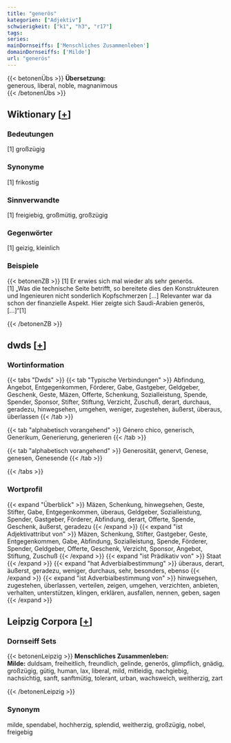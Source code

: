 ```yaml
---
title: "generös"
kategorien: ["Adjektiv"]
schwierigkeit: ["k1", "h3", "r17"]
tags:
series:
mainDornseiffs: ['Menschliches Zusammenleben']
domainDornseiffs: ['Milde']
url: "generös"
---
```


{{< betonenÜbs >}}
**Übersetzung:**  
generous, liberal, noble, magnanimous  
{{< /betonenÜbs >}}

## Wiktionary [[+](https://de.wiktionary.org/wiki/generös)]

### Bedeutungen
[1] großzügig  

### Synonyme
[1] frikostig  

### Sinnverwandte
[1] freigiebig, großmütig, großzügig  

### Gegenwörter
[1] geizig, kleinlich  

### Beispiele
{{< betonenZB >}}
[1] Er erwies sich mal wieder als sehr generös.  
[1] „Was die technische Seite betrifft, so bereitete dies den Konstrukteuren und Ingenieuren nicht sonderlich Kopfschmerzen […] Relevanter war da schon der finanzielle Aspekt. Hier zeigte sich Saudi-Arabien generös, […]“[1]  

{{< /betonenZB >}}


## dwds [[+](https://www.dwds.de/wb/generös)]

### Wortinformation
{{< tabs "Dwds" >}}
{{< tab "Typische Verbindungen" >}}
Abfindung, Angebot, Entgegenkommen, Förderer, Gabe, Gastgeber, Geldgeber, Geschenk, Geste, Mäzen, Offerte, Schenkung, Sozialleistung, Spende, Spender, Sponsor, Stifter, Stiftung, Verzicht, Zuschuß, derart, durchaus, geradezu, hinwegsehen, umgehen, weniger, zugestehen, äußerst, überaus, überlassen
{{< /tab >}}

{{< tab "alphabetisch vorangehend" >}}
Género chico, generisch, Generikum, Generierung, generieren
{{< /tab >}}

{{< tab "alphabetisch vorangehend" >}}
Generosität, genervt, Genese, genesen, Genesende
{{< /tab >}}

{{< /tabs >}}

### Wortprofil
{{< expand "Überblick" >}} Mäzen, Schenkung, hinwegsehen, Geste, Stifter, Gabe, Entgegenkommen, überaus, Geldgeber, Sozialleistung, Spender, Gastgeber, Förderer, Abfindung, derart, Offerte, Spende, Geschenk, äußerst, geradezu {{< /expand >}}
{{< expand "ist Adjektivattribut von" >}} Mäzen, Schenkung, Stifter, Gastgeber, Geste, Entgegenkommen, Gabe, Abfindung, Sozialleistung, Spende, Förderer, Spender, Geldgeber, Offerte, Geschenk, Verzicht, Sponsor, Angebot, Stiftung, Zuschuß {{< /expand >}}
{{< expand "ist Prädikativ von" >}} Staat {{< /expand >}}
{{< expand "hat Adverbialbestimmung" >}} überaus, derart, äußerst, geradezu, weniger, durchaus, sehr, besonders, ebenso {{< /expand >}}
{{< expand "ist Adverbialbestimmung von" >}} hinwegsehen, zugestehen, überlassen, verteilen, zeigen, umgehen, verzichten, anbieten, verhalten, unterstützen, klingen, erklären, ausfallen, nennen, geben, sagen {{< /expand >}}

## Leipzig Corpora [[+](https://corpora.uni-leipzig.de/en/res?word=generös&corpusId=deu_newscrawl-public_2018)]

### Dornseiff Sets
{{< betonenLeipzig >}}
**Menschliches Zusammenleben:**  
**Milde:** duldsam, freiheitlich, freundlich, gelinde, generös, glimpflich, gnädig, großzügig, gütig, human, lax, liberal, mild, mitleidig, nachgiebig, nachsichtig, sanft, sanftmütig, tolerant, urban, wachsweich, weitherzig, zart  

{{< /betonenLeipzig >}}

### Synonym
milde, spendabel, hochherzig, splendid, weitherzig, großzügig, nobel, freigebig

